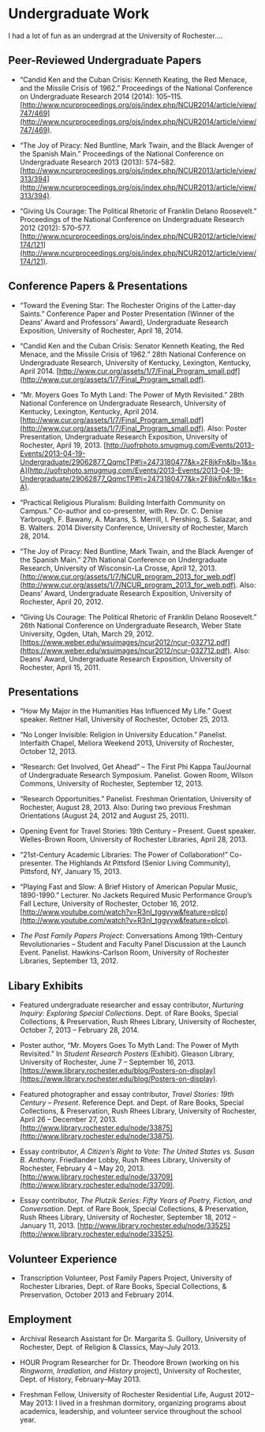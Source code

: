 # Undergraduate Work

I had a lot of fun as an undergrad at the University of Rochester....

## Peer-Reviewed Undergraduate Papers ##

* “Candid Ken and the Cuban Crisis: Kenneth Keating, the Red Menace, and the Missile Crisis of 1962.” Proceedings of the National Conference on Undergraduate Research 2014 (2014): 105–115. [http://www.ncurproceedings.org/ojs/index.php/NCUR2014/article/view/747/469](http://www.ncurproceedings.org/ojs/index.php/NCUR2014/article/view/747/469). 

*	“The Joy of Piracy: Ned Buntline, Mark Twain, and the Black Avenger of the Spanish Main.” Proceedings of the National Conference on Undergraduate Research 2013 (2013): 574–582. [http://www.ncurproceedings.org/ojs/index.php/NCUR2013/article/view/313/394](http://www.ncurproceedings.org/ojs/index.php/NCUR2013/article/view/313/394).

*	“Giving Us Courage: The Political Rhetoric of Franklin Delano Roosevelt.” Proceedings of the National Conference on Undergraduate Research 2012 (2012): 570–577. [http://www.ncurproceedings.org/ojs/index.php/NCUR2012/article/view/174/121](http://www.ncurproceedings.org/ojs/index.php/NCUR2012/article/view/174/121). 

## Conference Papers & Presentations ##

* “Toward the Evening Star: The Rochester Origins of the Latter-day Saints.” Conference Paper and Poster Presentation (Winner of the Deans’ Award and Professors’ Award), Undergraduate Research Exposition, University of Rochester, April 18, 2014.

*	“Candid Ken and the Cuban Crisis: Senator Kenneth Keating, the Red Menace, and the Missile Crisis of 1962.” 28th National Conference on Undergraduate Research, University of Kentucky, Lexington, Kentucky, April 2014. [http://www.cur.org/assets/1/7/Final_Program_small.pdf](http://www.cur.org/assets/1/7/Final_Program_small.pdf).

*	“Mr. Moyers Goes To Myth Land: The Power of Myth Revisited.” 28th National Conference on Undergraduate Research, University of Kentucky, Lexington, Kentucky, April 2014. [http://www.cur.org/assets/1/7/Final_Program_small.pdf](http://www.cur.org/assets/1/7/Final_Program_small.pdf). Also: Poster Presentation, Undergraduate Research Exposition, University of Rochester, April 19, 2013. [http://uofrphoto.smugmug.com/Events/2013-Events/2013-04-19-Undergraduate/29062877_QqmcTP#!i=2473180477&k=2F8jkFn&lb=1&s=A](http://uofrphoto.smugmug.com/Events/2013-Events/2013-04-19-Undergraduate/29062877_QqmcTP#!i=2473180477&k=2F8jkFn&lb=1&s=A). 

*	“Practical Religious Pluralism: Building Interfaith Community on Campus.” Co-author and co-presenter, with Rev. Dr. C. Denise Yarbrough, F. Bawany, A. Marans, S. Merrill, I. Pershing, S. Salazar, and B. Walters. 2014 Diversity Conference, University of Rochester, March 28, 2014.

*	“The Joy of Piracy: Ned Buntline, Mark Twain, and the Black Avenger of the Spanish Main.” 27th National Conference on Undergraduate Research, University of Wisconsin-La Crosse, April 12, 2013. [http://www.cur.org/assets/1/7/NCUR_program_2013_for_web.pdf](http://www.cur.org/assets/1/7/NCUR_program_2013_for_web.pdf). Also: Deans’ Award, Undergraduate Research Exposition, University of Rochester, April 20, 2012. 

* “Giving Us Courage: The Political Rhetoric of Franklin Delano Roosevelt.” 26th National Conference on Undergraduate Research, Weber State University, Ogden, Utah, March 29, 2012. [https://www.weber.edu/wsuimages/ncur2012/ncur-032712.pdf](https://www.weber.edu/wsuimages/ncur2012/ncur-032712.pdf). Also: Deans’ Award, Undergraduate Research Exposition, University of Rochester, April 15, 2011. 

## Presentations ##
*	“How My Major in the Humanities Has Influenced My Life.” Guest speaker. Rettner Hall, University of Rochester, October 25, 2013.

*	“No Longer Invisible: Religion in University Education.” Panelist. Interfaith Chapel, Meliora Weekend 2013, University of Rochester, October 12, 2013.

*	“Research: Get Involved, Get Ahead” – The First Phi Kappa Tau/Journal of Undergraduate Research Symposium. Panelist. Gowen Room, Wilson Commons, University of Rochester, September 12, 2013. 

*	“Research Opportunities.” Panelist. Freshman Orientation, University of Rochester, August 28, 2013. Also: During two previous Freshman Orientations (August 24, 2012 and August 25, 2011).

*	Opening Event for Travel Stories: 19th Century – Present. Guest speaker. Welles-Brown Room, University of Rochester Libraries, April 28, 2013.

*	“21st-Century Academic Libraries: The Power of Collaboration!” Co-presenter. The Highlands At Pittsford (Senior Living Community), Pittsford, NY, January 15, 2013.

*	“Playing Fast and Slow: A Brief History of American Popular Music, 1890-1990.” Lecturer. No Jackets Required Music Performance Group’s Fall Lecture, University of Rochester, October 16, 2012. [http://www.youtube.com/watch?v=R3nI_tggvyw&feature=plcp](http://www.youtube.com/watch?v=R3nI_tggvyw&feature=plcp).

*	*The Post Family Papers Project*: Conversations Among 19th-Century Revolutionaries – Student and Faculty Panel Discussion at the Launch Event. Panelist. Hawkins-Carlson Room, University of Rochester Libraries, September 13, 2012. 

## Libary Exhibits ##

* Featured undergraduate researcher and essay contributor, *Nurturing Inquiry: Exploring Special Collections*. Dept. of Rare Books, Special Collections, & Preservation, Rush Rhees Library, University of Rochester, October 7, 2013 – February 28, 2014.

*	Poster author, “Mr. Moyers Goes To Myth Land: The Power of Myth Revisited.” In *Student Research Posters* (Exhibit). Gleason Library, University of Rochester, June 7 – September 16, 2013. [https://www.library.rochester.edu/blog/Posters-on-display](https://www.library.rochester.edu/blog/Posters-on-display). 

*	Featured photographer and essay contributor, *Travel Stories: 19th Century – Present*. Reference Dept. and Dept. of Rare Books, Special Collections, & Preservation, Rush Rhees Library, University of Rochester, April 26 – December 27, 2013. [http://www.library.rochester.edu/node/33875](http://www.library.rochester.edu/node/33875). 

*	Essay contributor, *A Citizen’s Right to Vote: The United States vs. Susan B. Anthony*. Friedlander Lobby, Rush Rhees Library, University of Rochester, February 4 – May 20, 2013. [http://www.library.rochester.edu/node/33709](http://www.library.rochester.edu/node/33709).

*	Essay contributor, *The Plutzik Series: Fifty Years of Poetry, Fiction, and Conversation*. Dept. of Rare Book, Special Collections, & Preservation, Rush Rhees Library, University of Rochester, September 18, 2012 – January 11, 2013. [http://www.library.rochester.edu/node/33525](http://www.library.rochester.edu/node/33525).

## Volunteer Experience ##

* Transcription Volunteer, Post Family Papers Project, University of Rochester Libraries, Dept. of Rare Books, Special Collections, & Preservation, October 2013 and February 2014.

## Employment ##

* Archival Research Assistant for Dr. Margarita S. Guillory, University of Rochester, Dept. of Religion & Classics, May–July 2013.

* HOUR Program Researcher for Dr. Theodore Brown (working on his *Ringworm, Irradiation, and History* project), University of Rochester, Dept. of History, February–May 2013. 

* Freshman Fellow, University of Rochester Residential Life, August 2012–May 2013: I lived in a freshman dormitory, organizing programs about academics, leadership, and volunteer service throughout the school year.
